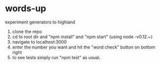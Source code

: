 # words-up
experiment generators to highland

1. clone the repo
2. cd to root dir and "npm install" and "npm start" (using node -v0.12.~)
3. navigate to localhost:3000
4. enter the number you want and hit the "word check" button on bottom right
5. to see tests simply run "npm test" as usual.
